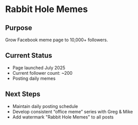 # Rabbit Hole Memes

## Purpose
Grow Facebook meme page to 10,000+ followers.

## Current Status
- Page launched July 2025
- Current follower count: ~200
- Posting daily memes

## Next Steps
- Maintain daily posting schedule
- Develop consistent “office meme” series with Greg & Mike
- Add watermark "Rabbit Hole Memes" to all posts